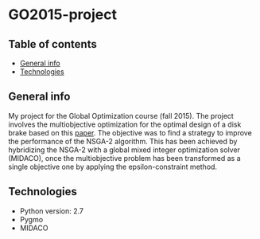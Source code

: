 # GO2015-project

## Table of contents
* [General info](#general-info)
* [Technologies](#technologies)

## General info
My project for the Global Optimization course (fall 2015). 
The project involves the multiobjective optimization for the optimal design of a disk brake based on this [paper](https://pdfs.semanticscholar.org/fe65/868d0aa4c2bf714410e7f093dce40d6aaa1b.pdf). 
The objective was to find a strategy to improve the performance of the NSGA-2 algorithm. 
This has been achieved by hybridizing the NSGA-2 with a global mixed integer optimization solver (MIDACO), once the multiobjective problem has been transformed as a single objective one by applying the epsilon-constraint method.
	
## Technologies
* Python version: 2.7
* Pygmo 
* MIDACO
